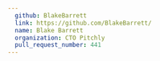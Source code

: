 ```yaml
---
  github: BlakeBarrett
  link: https://github.com/BlakeBarrett/
  name: Blake Barrett
  organization: CTO Pitchly
  pull_request_number: 441
---
```

